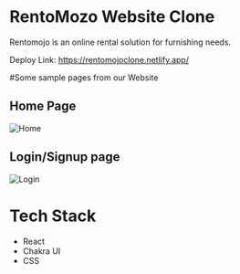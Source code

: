 # RentoMozo Website Clone
Rentomojo is an online rental solution for furnishing needs.

Deploy Link: https://rentomojoclone.netlify.app/

#Some sample pages from our Website
## Home Page
![Home](https://i.imgur.com/LXF3FmU.png)

## Login/Signup page
![Login](https://i.imgur.com/Z4ZIQVp.png)

# Tech Stack
- React
- Chakra UI
- CSS
